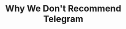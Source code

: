 ---
title: "Why We Don't Recommend Telegram"
description: "Telegram has positioned itself as a highly secure and private messaging app. But is that really the case? In this video, we delve into the reality of Telegram's privacy and security practices."
datePublished: 2024-10-28
dateUpdated: 2024-10-28
linkYouTube: "https://www.youtube.com/watch?v=d5sW06Y4da4"
linkForum: "https://discuss.techlore.tech/t/why-we-dont-recommend-telegram/10492"
tags: ["Clips","Telegram"]
---